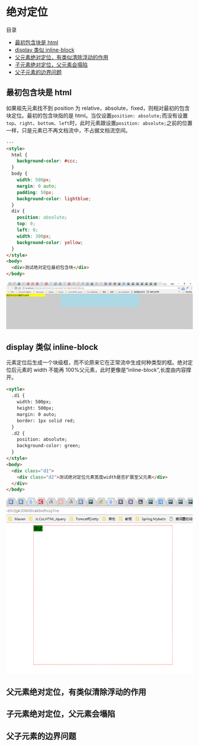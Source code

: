 # 绝对定位

目录

- [最初包含块是 html](#最初包含块是html)
- [display 类似 inline-block](#display类似inline-block)
- [父元素绝对定位，有类似清除浮动的作用](#父元素绝对定位有类似清除浮动的作用)
- [子元素绝对定位，父元素会塌陷](子元素绝对定位父元素会塌陷)
- [父子元素的边界问题](父子元素的边界问题)

## 最初包含块是 html

如果祖先元素找不到 position 为 relative，absolute，fixed，则相对最初的包含块定位。最初的包含块指的是 html。当仅设置`position: absolute;`而没有设置`top`、`right`、`bottom`、`left`时，此时元素跟设置`position: absolute;`之前的位置一样，只是元素已不再文档流中，不占据文档流空间。

```html
···
<style>
  html {
    background-color: #ccc;
  }
  body {
    width: 500px;
    margin: 0 auto;
    padding: 50px;
    background-color: lightblue;
  }
  div {
    position: absolute;
    top: 0;
    left: 0;
    width: 300px;
    background-color: yellow;
  }
</style>
<body>
  <div>测试绝对定位最初包含块</div>
</body>
```

![图1](./image/jueduidingwei01.png)

## display 类似 inline-block

元素定位后生成一个块级框，而不论原来它在正常流中生成何种类型的框。绝对定位后元素的 width 不能再 100%父元素，此时更像是“inline-block”,长度由内容撑开。

```html
<sytle>
  .d1 {
    width: 500px;
    height: 500px;
    margin: 0 auto;
    border: 1px solid red;
  }
  .d2 {
    position: absolute;
    background-color: green;
  }
</style>
<body>
  <div class="d1">
    <div class="d2">测试绝对定位元素宽度width是否扩展至父元素</div>
  </div>
</body>
```

![图2](./image/jueduidingwei02.png)

## 父元素绝对定位，有类似清除浮动的作用

## 子元素绝对定位，父元素会塌陷

## 父子元素的边界问题

